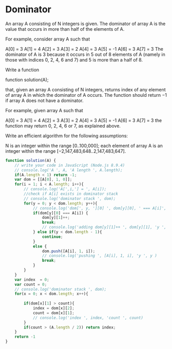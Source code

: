 # Dominator

An array A consisting of N integers is given. The dominator of array A is the value that occurs in more than half of the elements of A.

For example, consider array A such that

 A[0] = 3    A[1] = 4    A[2] =  3
 A[3] = 2    A[4] = 3    A[5] = -1
 A[6] = 3    A[7] = 3
The dominator of A is 3 because it occurs in 5 out of 8 elements of A (namely in those with indices 0, 2, 4, 6 and 7) and 5 is more than a half of 8.

Write a function

function solution(A);

that, given an array A consisting of N integers, returns index of any element of array A in which the dominator of A occurs. The function should return −1 if array A does not have a dominator.

For example, given array A such that

 A[0] = 3    A[1] = 4    A[2] =  3
 A[3] = 2    A[4] = 3    A[5] = -1
 A[6] = 3    A[7] = 3
the function may return 0, 2, 4, 6 or 7, as explained above.

Write an efficient algorithm for the following assumptions:

N is an integer within the range [0..100,000];
each element of array A is an integer within the range [−2,147,483,648..2,147,483,647].

```javascript
function solution(A) {
    // write your code in JavaScript (Node.js 8.9.4)
    // console.log('A ', A, 'A length ', A.length);
    if(A.length < 1) return -1;
    var dom = [[A[0], 1, 0]];
    for(i = 1; i < A.length; i++){
        // console.log('A[',i,'] = ', A[i]);
        //check if A[i] exists in dominator stack
        // console.log('dominator stack ', dom);
        for(y = 0; y < dom.length; y++){
            // console.log('dom[', y, '][0] ', dom[y][0], ' === A[i]', A[i])
            if(dom[y][0] === A[i]) {
                dom[y][1]++;
                break;
                // console.log('adding dom[y][1]++ ', dom[y][1], 'y ', y);
            } else if(y < dom.length - 1){
                continue;
            }
            else {
                dom.push([A[i], 1, i]);
                // console.log('pushing ', [A[i], 1, i], 'y ', y )
                break;
            }
        }
    }
    var index  = 0;
    var count = 0;
    // console.log('dominator stack ', dom);
    for(x = 0; x < dom.length; x++){
        
        if(dom[x][1] > count){
            index = dom[x][2];
            count = dom[x][1];
            // console.log('index ', index, 'count ', count)
        }
        if(count > (A.length / 2)) return index;
    }
    return -1
}
```
